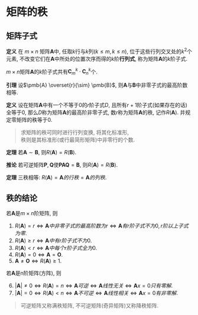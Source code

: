 # 矩阵的秩

## 矩阵子式

<b>定义</b>
在 $m\times n$ 矩阵$\pmb{A}$中, 任取$k$行与$k$列$(k\leqslant m,k\leqslant n)$,
位于这些行列交叉处的$k^2$个元素,
不改变它们在$\pmb{A}$中所处的位置次序而得的$k$阶**行列式**,
称为矩阵$\pmb{A}$的$k$阶子式.

$m\times n$矩阵$\pmb{A}$的$k$阶子式共有$\pmb{C}_m^k\cdot \pmb{C}_n^k$个.

**引理**
设$\pmb{A} \overset{r}{\sim} \pmb{B}$, 则$\pmb{A}$与$\pmb{B}$中非零子式的最高阶数相等.

<b>定义</b>
设在矩阵$\pmb{A}$中有一个不等于0的$r$阶子式$D$,
且所有$r+1$阶子式(如果存在的话)全等于0,
那么$D$称为矩阵$\pmb{A}$的最高阶非零子式, 数$r$称为矩阵$\pmb{A}$的秩,
记作$R(\boldsymbol{\pmb{A}})$.
并规定零矩阵的秩等于0.

> 求矩阵的秩可同时进行行列变换, 将其化标准形, <BR>
> 秩则是其标准形(或行最简形矩阵)中非零行的个数.

<b>定理</b>
若$\pmb{A} \sim \pmb{B}$, 则$R(\pmb{A})= R(\pmb{B})$.

<b>推论</b>
若可逆矩阵$\pmb{P},\pmb{Q}$使$\pmb{PAQ}=\pmb{B}$, 则$R(\pmb{A})= R(\pmb{B})$.

<b>定理</b>
三秩相等: $R(\pmb{A})=\pmb{A}的行秩=\pmb{A}的列秩$.

## 秩的结论

若$\pmb{A}$是$m \times n$阶矩阵, 则

1. $R(\pmb{A})=r \iff \pmb{A}中非零子式的最高阶数为r \iff \pmb{A}有r阶子式不为0, r阶以上子式为零$.
2. $R(\pmb{A})\geqslant r \iff \pmb{A}中有r阶子式不为0$.
3. $R(\pmb{A})< r \iff \pmb{A}中每个r阶子式全为0$.
4. $R(\pmb{A})=0 \iff \pmb{A}=\pmb{O}$.
5. $\pmb{A}\not=\pmb{O} \iff R(\pmb{A})\geqslant 1$.

若$\pmb{A}$是n阶矩阵(方阵), 则

6. $|\pmb{A}|\not=0 \iff R(\pmb{A})=n\iff \pmb{A}可逆 \iff \pmb{A}线性无关\iff \pmb{A}x=0只有零解$.
7. $|\pmb{A}|=0 \iff R(\pmb{A})< n\iff \pmb{A}不可逆 \iff \pmb{A}线性相关\iff \pmb{A}x=0有非零解$.

> 可逆矩阵又称满秩矩阵,
> 不可逆矩阵(奇异矩阵)又称降秩矩阵.
